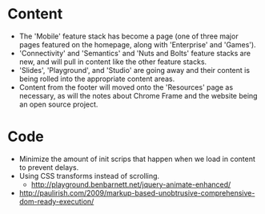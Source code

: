 # Content #

  * The 'Mobile' feature stack has become a page (one of three major pages featured on the homepage, along with 'Enterprise' and 'Games').
  * 'Connectivity' and 'Semantics' and 'Nuts and Bolts' feature stacks are new, and will pull in content like the other feature stacks.
  * 'Slides', 'Playground', and 'Studio' are going away and their content is being rolled into the appropriate content areas.
  * Content from the footer will moved onto the 'Resources' page as necessary, as will the notes about Chrome Frame and the website being an open source project.

# Code #

  * Minimize the amount of init scrips that happen when we load in content to prevent delays.
  * Using CSS transforms instead of scrolling.
    * http://playground.benbarnett.net/jquery-animate-enhanced/
  * http://paulirish.com/2009/markup-based-unobtrusive-comprehensive-dom-ready-execution/